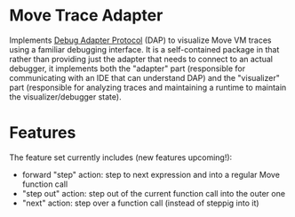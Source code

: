 # Move Trace Adapter

Implements [Debug Adapter Protocol](https://microsoft.github.io/debug-adapter-protocol) (DAP) to visualize Move VM traces using a familiar debugging interface. It is a self-contained package in that rather than providing just the adapter that needs to connect to an actual debugger, it implements both the "adapter" part (responsible for communicating with an IDE that can understand DAP) and the "visualizer" part (responsible for analyzing traces and maintaining a runtime to maintain the visualizer/debugger state).

# Features

The feature set currently includes (new features upcoming!):
- forward "step" action: step to next expression and into a regular Move function call
- "step out" action: step out of the current function call into the outer one
- "next" action: step over a function call (instead of steppig into it)

